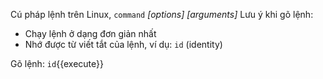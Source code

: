 Cú pháp lệnh trên Linux, `command` *[options] [arguments]*
Lưu ý khi gõ lệnh:
* Chạy lệnh ở dạng đơn giản nhất
* Nhớ được từ viết tắt của lệnh, ví dụ: `id` (identity)


Gõ lệnh: `id`{{execute}}
